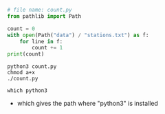 ```Python
# file name: count.py
from pathlib import Path

count = 0
with open(Path("data") / "stations.txt") as f:
	for line in f:
		count += 1
print(count)
```

```console
python3 count.py
chmod a+x
./count.py

which python3 
```
- which gives the path where "python3" is installed